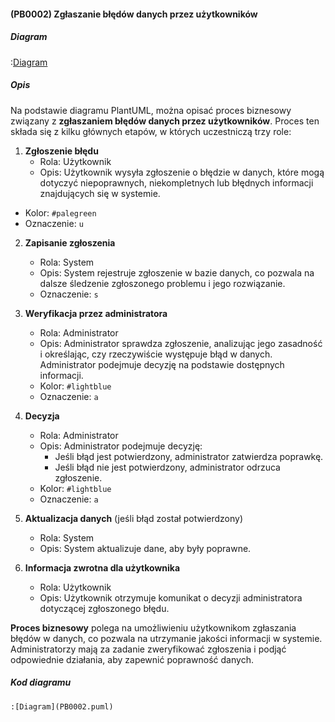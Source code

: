 #### (PB0002) Zgłaszanie błędów danych przez użytkowników  

##### Diagram  

:[Diagram](PB0002.puml)  

##### Opis  

Na podstawie diagramu PlantUML, można opisać proces biznesowy związany z **zgłaszaniem błędów danych przez użytkowników**. Proces ten składa się z kilku głównych etapów, w których uczestniczą trzy role:  

1. **Zgłoszenie błędu**  
   * Rola: Użytkownik  
   * Opis: Użytkownik wysyła zgłoszenie o błędzie w danych, które mogą dotyczyć niepoprawnych, niekompletnych lub błędnych informacji znajdujących się w systemie.
  *  Kolor: `#palegreen`
  * Oznaczenie: `u`

2. **Zapisanie zgłoszenia**  
   * Rola: System  
   * Opis: System rejestruje zgłoszenie w bazie danych, co pozwala na dalsze śledzenie zgłoszonego problemu i jego rozwiązanie.
   * Oznaczenie: `s`

3. **Weryfikacja przez administratora**  
   * Rola: Administrator   
   * Opis: Administrator sprawdza zgłoszenie, analizując jego zasadność i określając, czy rzeczywiście występuje błąd w danych. Administrator podejmuje decyzję na podstawie dostępnych informacji.
   * Kolor: `#lightblue`
   * Oznaczenie: `a`  

4. **Decyzja**  
   * Rola: Administrator  
   * Opis: Administrator podejmuje decyzję:  
     - Jeśli błąd jest potwierdzony, administrator zatwierdza poprawkę.  
     - Jeśli błąd nie jest potwierdzony, administrator odrzuca zgłoszenie.
   * Kolor: `#lightblue`
   * Oznaczenie: `a` 

5. **Aktualizacja danych** (jeśli błąd został potwierdzony)  
   * Rola: System  
   * Opis: System aktualizuje dane, aby były poprawne.  

6. **Informacja zwrotna dla użytkownika**  
   * Rola: Użytkownik    
   * Opis: Użytkownik otrzymuje komunikat o decyzji administratora dotyczącej zgłoszonego błędu.  

**Proces biznesowy** polega na umożliwieniu użytkownikom zgłaszania błędów w danych, co pozwala na utrzymanie jakości informacji w systemie. Administratorzy mają za zadanie zweryfikować zgłoszenia i podjąć odpowiednie działania, aby zapewnić poprawność danych.  


##### Kod diagramu
```
:[Diagram](PB0002.puml)
```
